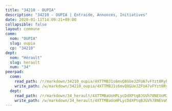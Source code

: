 ```yaml
---
title: "34210 - OUPIA"
description: "34210 - OUPIA | Entraide, Annonces, Initiatives"
date: 2020-01-11T14:09:21+09:00
collapsible: false
layout: commune
comm:
  nom: "OUPIA"
  slug: oupia
  cp: "34210"
dept:
  nom: "Hérault"
  slug: herault
  num: "34"
peerpad:
  comm:
    read_path: /r/markdown/34210_oupia/4XTTMBJ1s6mvQ8GUeJZFUA7vFYzt8RyPqpZpnwLnb7wA3F6LG
    write_path: /w/markdown/34210_oupia/4XTTMBJ1s6mvQ8GUeJZFUA7vFYzt8RyPqpZpnwLnb7wA3F6LG-K3TgUtfUWujCriVhHKksvuHWHEwafuNbPB3pH3BsfHEdUAjaB1Vp4VQQ9GsQbHexUab3BKhNjw7LuQyZTwK9ogMD33cFTJBjajhjYjQVukxWhcKnzDKhAeJzoRtNLo1i5nmDrTjn
  dept:
    read_path: /r/markdown/34_herault/4XTTMBaUoHPLycDdXPtqBJGVh78NEVoMZNyf8Wnh1X5DK6Ew8
    write_path: /w/markdown/34_herault/4XTTMBaUoHPLycDdXPtqBJGVh78NEVoMZNyf8Wnh1X5DK6Ew8-K3TgTd4rzWVX1F82NgGyNepGUxhqCmodCALjxNZeEdBQWQhd1NJYx1gHMW9QBLL6sN41ALXRejLsG2VetgVferfVncrvVCz47dChJvN8ouQLRMdWs4KpxKPeRYR1nspmhzdBqF8J
---
```


